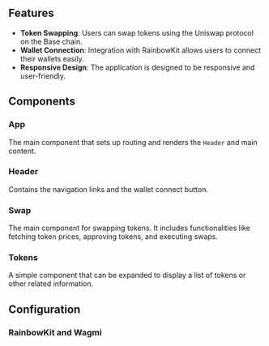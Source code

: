 ## Features

- **Token Swapping**: Users can swap tokens using the Uniswap protocol on the Base chain.
- **Wallet Connection**: Integration with RainbowKit allows users to connect their wallets easily.
- **Responsive Design**: The application is designed to be responsive and user-friendly.

## Components

### App

The main component that sets up routing and renders the `Header` and main content.

### Header

Contains the navigation links and the wallet connect button.

### Swap

The main component for swapping tokens. It includes functionalities like fetching token prices, approving tokens, and executing swaps.

### Tokens

A simple component that can be expanded to display a list of tokens or other related information.

## Configuration

### RainbowKit and Wagmi
